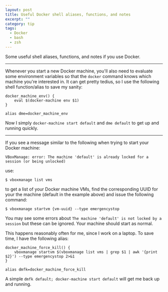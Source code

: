 ```yaml
---
layout: post
title: Useful Docker shell aliases, functions, and notes
excerpt: ""
category: tip
tags:
  - Docker
  - bash
  - zsh
---
```

Some useful shell aliases, functions, and notes if you use Docker.

***

Whenever you start a new Docker machine, you'll also need to evaluate some environment
variables so that the `docker` command knows which machine you're interested in. It can
get pretty tedius, so I use the following shell function/alias to save my sanity:

    docker_machine_env() {
        eval $(docker-machine env $1)
    }
     
    alias dme=docker_machine_env

Now I simply `docker-machine start default` and `dme default` to get up and running quickly.

***

If you see a message similar to the following when trying to start your Docker machine:

    VBoxManage: error: The machine 'default' is already locked for a session (or being unlocked)
    
use:

    $ vboxmanage list vms
    
to get a list of your Docker machine VMs, find the corresponding UUID for your the machine (default
in the example above) and issue the following command:

    $ vboxmanage startvm {vm-uuid} --type emergencystop

You may see some errors about `The machine 'default' is not locked by a session` but these can be ignored.
Your machine should start as normal. 

This happens reasonably often for me, since I work on a laptop. To save time, I have the following alias:

    docker_machine_force_kill() {
        vboxmanage startvm $(vboxmanage list vms | grep $1 | awk '{print $2}') --type emergencystop 2>&1
    }
     
    alias dmfk=docker_machine_force_kill

A simple `dmfk default; docker-machine start default` will get me back up and running.
